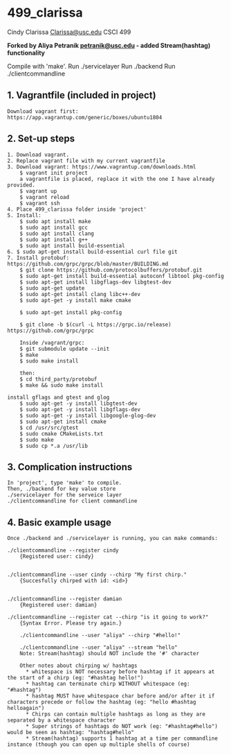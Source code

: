 # 499_clarissa

Cindy Clarissa
Clarissa@usc.edu
CSCI 499

**Forked by Aliya Petranik
petranik@usc.edu - added Stream(hashtag) functionality**

Compile with 'make'.
Run ./servicelayer
Run ./backend
Run ./clientcommandline

## 1. Vagrantfile (included in project)

    Download vagrant first:
    https://app.vagrantup.com/generic/boxes/ubuntu1804

## 2. Set-up steps

    1. Download vagrant.
    2. Replace vagrant file with my current vagrantfile
    3. Download vagrant: https://www.vagrantup.com/downloads.html
    	$ vagrant init project
    	a vagrantfile is placed, replace it with the one I have already provided.
    	$ vagrant up
    	$ vagrant reload
    	$ vagrant ssh
    4. Place 499_clarissa folder inside 'project'
    5. Install:
    	$ sudo apt install make
    	$ sudo apt install gcc
    	$ sudo apt install clang
    	$ sudo apt install g++
    	$ sudo apt install build-essential
    6. $ sudo apt-get install build-essential curl file git
    7. Install protobuf: https://github.com/grpc/grpc/blob/master/BUILDING.md
    	$ git clone https://github.com/protocolbuffers/protobuf.git
    	$ sudo apt-get install build-essential autoconf libtool pkg-config
    	$ sudo apt-get install libgflags-dev libgtest-dev
    	$ sudo apt-get update
    	$ sudo apt-get install clang libc++-dev
    	$ sudo apt-get -y install make cmake

    	$ sudo apt-get install pkg-config

    	$ git clone -b $(curl -L https://grpc.io/release) https://github.com/grpc/grpc

    	Inside /vagrant/grpc:
    	$ git submodule update --init
    	$ make
    	$ sudo make install

    	then:
    	$ cd third_party/protobuf
    	$ make && sudo make install

    install gflags and gtest and glog
    	$ sudo apt-get -y install libgtest-dev
    	$ sudo apt-get -y install libgflags-dev
    	$ sudo apt-get -y install libgoogle-glog-dev
    	$ sudo apt-get install cmake
    	$ cd /usr/src/gtest
    	$ sudo cmake CMakeLists.txt
    	$ sudo make
    	$ sudo cp *.a /usr/lib

## 3. Complication instructions

    In 'project', type 'make' to compile.
    Then, ./backend for key value store
    ./servicelayer for the serveice layer
    ./clientcommandline for client commandline

## 4. Basic example usage

    Once ./backend and ./servicelayer is running, you can make commands:

    ./clientcommandline --register cindy
    	{Registered user: cindy}


    ./clientcommandline --user cindy --chirp "My first chirp."
    	{Succesfully chirped with id: <id>}


    ./clientcommandline --register damian
    	{Registered user: damian}

    ./clientcommandline --register cat --chirp "is it going to work?"
    	{Syntax Error. Please try again.}

    	./clientcommandline --user "aliya" --chirp "#hello!"

    	./clientcommandline --user "aliya" --stream "hello"
    	Note: Stream(hashtag) should NOT include the '#' character

    	Other notes about chirping w/ hashtags
    	  * whitespace is NOT necessary before hashtag if it appears at the start of a chirp (eg: "#hashtag hello!")
    	  * hashtag can terminate chirp WITHOUT whitespace (eg: "#hashtag")
    	  * hashtag MUST have whitespace char before and/or after it if characters precede or follow the hashtag (eg: "hello #hashtag helloagain")
    	  * Chirps can contain multiple hashtags as long as they are separated by a whitespace character
    	  * Super strings of hashtags do NOT work (eg: "#hashtag#hello") would be seen as hashtag: "hashtag#hello"
    	  * Stream(hashtag) supports 1 hashtag at a time per commandline instance (though you can open up multiple shells of course)
